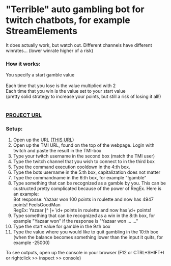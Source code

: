 <h1>"Terrible" auto gambling bot for twitch chatbots, for example StreamElements</h1>
It does actually work, but watch out. Different channels have different winrates... (lower winrate higher of a risk)
<h3>How it works:</h3>
You specify a start gamble value<br><br>
Each time that you lose is the value multiplied with 2<br>
Each time that you win is the value set to your start value<br>
(pretty solid strategy to increase your points, but still a risk of losing it all!)
<br><br>
<h3><a href="https://yazaar.github.io/Twitch-Auto-Gamble-Bot/">PROJECT URL</a></h3>
<h3>Setup:</h3>
<ol>
  <li>Open up the URL (<a href="https://yazaar.github.io/Twitch-Auto-Gamble-Bot/">THIS URL</a>)</li>
  <li>Open up the TMI URL, found on the top of the webpage. Login with twitch and paste the result in the TMI-box</li>
  <li>Type your twitch username in the second box (match the TMI user)</li>
  <li>Type the twitch channel that you wish to connect to in the third box</li>
  <li>Type the command execution cooldown in the 4:th box.</li>
  <li>Type the bots username in the 5:th box, capitalization does not matter</li>
  <li>Type the commandname in the 6:th box, for example "!gamble"</li>
  <li>Type something that can be recognized as a gamble by you. This can be custructed pretty complicated because of the power of RegEx. Here is an example:<br>Bot response: Yazaar won 100 points in roulette and now has 4947 points!  FeelsGoodMan<br>RegEx: Yazaar [^ ]+ \d+ points in roulette and now has \d+ points!</li>
  <li>Type something that can be recognized as a win in the 8:th box, for example "Yazaar won" if the response is "Yazaar won ... ..."</li>
  <li>Type the start value for gamble in the 9:th box</li>
  <li>Type the value where you would like to quit gambling in the 10:th box (when the balance becomes something lower than the input it quits, for example -25000)</li>
</ol>
To see outputs, open up the console in your browser (F12 or CTRL+SHIFT+I or rightclick >> inspect >> console)
